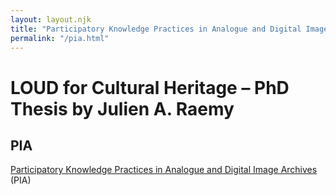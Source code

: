 ```yaml
---
layout: layout.njk
title: "Participatory Knowledge Practices in Analogue and Digital Image Archives (PIA)"
permalink: "/pia.html"
---
```


# LOUD for Cultural Heritage – PhD Thesis by Julien A. Raemy

## PIA

[Participatory Knowledge Practices in Analogue and Digital Image Archives](https://about.participatory-archives.ch) (PIA)